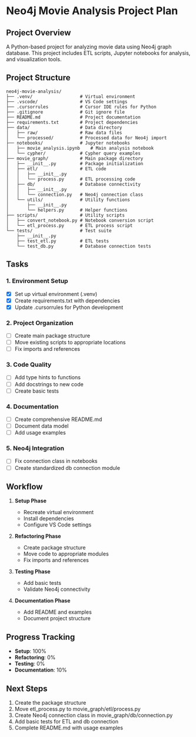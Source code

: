 # Neo4j Movie Analysis Project Plan

## Project Overview
A Python-based project for analyzing movie data using Neo4j graph database. This project includes ETL scripts, Jupyter notebooks for analysis, and visualization tools.

## Project Structure
```
neo4j-movie-analysis/
├── .venv/                  # Virtual environment
├── .vscode/                # VS Code settings
├── .cursorrules            # Cursor IDE rules for Python
├── .gitignore              # Git ignore file
├── README.md               # Project documentation
├── requirements.txt        # Project dependencies
├── data/                   # Data directory
│   ├── raw/                # Raw data files
│   └── processed/          # Processed data for Neo4j import
├── notebooks/              # Jupyter notebooks
│   ├── movie_analysis.ipynb    # Main analysis notebook
│   └── cypher/             # Cypher query examples
├── movie_graph/            # Main package directory
│   ├── __init__.py         # Package initialization
│   ├── etl/                # ETL code
│   │   ├── __init__.py
│   │   └── process.py      # ETL processing code
│   ├── db/                 # Database connectivity
│   │   ├── __init__.py
│   │   └── connection.py   # Neo4j connection class
│   └── utils/              # Utility functions
│       ├── __init__.py
│       └── helpers.py      # Helper functions
├── scripts/                # Utility scripts
│   ├── convert_notebook.py # Notebook conversion script
│   └── etl_process.py      # ETL process script
└── tests/                  # Test suite
    ├── __init__.py
    ├── test_etl.py         # ETL tests
    └── test_db.py          # Database connection tests
```

## Tasks

### 1. Environment Setup
- [x] Set up virtual environment (.venv)
- [x] Create requirements.txt with dependencies
- [x] Update .cursorrules for Python development

### 2. Project Organization
- [ ] Create main package structure
- [ ] Move existing scripts to appropriate locations
- [ ] Fix imports and references

### 3. Code Quality
- [ ] Add type hints to functions
- [ ] Add docstrings to new code
- [ ] Create basic tests

### 4. Documentation
- [ ] Create comprehensive README.md
- [ ] Document data model
- [ ] Add usage examples

### 5. Neo4j Integration
- [ ] Fix connection class in notebooks
- [ ] Create standardized db connection module

## Workflow

1. **Setup Phase**
   - Recreate virtual environment
   - Install dependencies
   - Configure VS Code settings

2. **Refactoring Phase**
   - Create package structure
   - Move code to appropriate modules
   - Fix imports and references

3. **Testing Phase**
   - Add basic tests
   - Validate Neo4j connectivity

4. **Documentation Phase**
   - Add README and examples
   - Document project structure

## Progress Tracking

- **Setup**: 100%
- **Refactoring**: 0%
- **Testing**: 0%
- **Documentation**: 10%

## Next Steps
1. Create the package structure
2. Move etl_process.py to movie_graph/etl/process.py
3. Create Neo4j connection class in movie_graph/db/connection.py
4. Add basic tests for ETL and db connection
5. Complete README.md with usage examples 